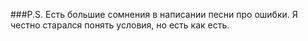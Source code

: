 ###P.S.
Есть большие сомнения в написании песни про ошибки. Я честно старался понять условия, но есть как есть.